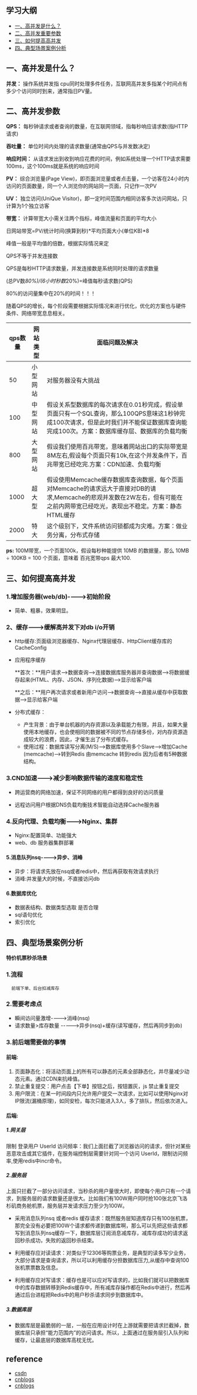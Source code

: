 ## 学习大纲
- [一、高并发是什么？](#1)
- [二、高并发重要参数](#2)
- [三、如何提高高并发](#3)
- [四、典型场景案例分析](#4)


## <span id="1">一、高并发是什么？</span>
 **并发：**
 操作系统并发指 cpu同时处理多件任务，互联网高并发多指某个时间点有多少个访问同时到来，通常指日PV量。
 
## <span id="2">二、高并发参数</span>
**QPS：** 每秒钟请求或者查询的数量，在互联网领域，指每秒响应请求数(指HTTP请求)

**吞吐量：** 单位时间内处理的请求数量(通常由QPS与并发数决定)

**响应时间：** 从请求发出到收到响应花费的时间，例如系统处理一个HTTP请求需要100ms，这个100ms就是系统的响应时间

**PV：** 综合浏览量(Page View)，即页面浏览量或者点击量，一个访客在24小时内访问的页面数量，同一个人浏览你的网站同一页面，只记作一次PV

**UV：** 独立访问(UniQue Visitor)，即一定时间范围内相同访客多次访问网站，只计算为1个独立访客

**带宽：** 计算带宽大小需关注两个指标，峰值流量和页面的平均大小 

日网站带宽=PV/统计时间(换算到秒)*平均页面大小(单位KB)*8

峰值一般是平均值的倍数，根据实际情况来定

QPS不等于并发连接数

QPS是每秒HTTP请求数量，并发连接数是系统同时处理的请求数量

(总PV数*80%)/(6小时秒数*20%)=峰值每秒请求数(QPS)

80%的访问量集中在20%的时间！！！
 

  随着QPS的增长，每个阶段需要根据实际情况来进行优化，优化的方案也与硬件条件、网络带宽息息相关。


| qps数量 |网站类型|面临问题及解决| 
| - | - | -|
| 50 | 小型网站 |对服务器没有大挑战 | 
| 100 | 中型网站 |假设关系型数据库的每次请求在0.01秒完成，假设单页面只有一个SQL查询，那么100QPS意味这1秒钟完成100次请求，但是此时我们并不能保证数据库查询能完成100次。方案：数据库缓存层、数据库的负载均衡 | 
|800 | 大型网站|假设我们使用百兆带宽，意味着网站出口的实际带宽是8M左右,假设每个页面只有10k,在这个并发条件下，百兆带宽已经吃完.方案：CDN加速、负载均衡|
|1000 | 超大型 |假设使用Memcache缓存数据库查询数据，每个页面对Memcache的请求远大于直接对DB的请求,Memcache的悲观并发数在2W左右，但有可能在之前内网带宽已经吃光，表现出不稳定。方案：静态HTML缓存|
|2000 | 特大 |这个级别下，文件系统访问锁都成为灾难。方案：做业务分离，分布式存储|


**ps:**
 100M带宽，一个页面100k，假设每秒种能提供 10MB 的数据量，那么 10MB ÷ 100KB = 100 个页面，意味着 百兆宽带qps 最大100.

## <span id="3">三、如何提高高并发</span>
### 1.增加服务器(web/db)---->初始阶段
 * 简单、粗暴，效果明显。
### 2、缓存--->缓解高并发下对db i/o开销
* http缓存:页面级浏览器缓存、Nginx代理层缓存、HttpClient缓存库的CacheConfig

* 应用程序缓存

    **首次：**用户请求-->数据查询-->连接数据库服务器并查询数据-->将数据缓存起来(HTML、内存、JSON、序列化数据)-->显示给客户端

    **之后：**用户再次请求或者新用户访问-->数据查询-->直接从缓存中获取数据-->显示给客户端
* 分布式缓存：
  * 产生背景：由于单台机器的内存资源以及承载能力有限，并且，如果大量使用本地缓存，也会使相同的数据被不同的节点存储多份，对内存资源造成较大的浪费，因此，才催生出了分布式缓存。
  * 使用过程：数据库读写分离(M/S)–>数据库使用多个Slave–>增加Cache (memcache)–>转到Redis
    由memcache 转到redis 因为后者有5种数据结构。
### 3.CND加速--->减少影响数据传输的速度和稳定性
 * 跨运营商的网络加速，保证不同网络的用户都得到良好的访问质量

 * 远程访问用户根据DNS负载均衡技术智能自动选择Cache服务器

### 4.反向代理、负载均衡--->Nginx、集群
  * Nginx:配置简单、功能强大
  * web、db 服务器集群部署
  
#### 5.消息队列nsq---->异步、消峰
   * 异步：将请求先放在nsq或者redis中，然后再获取有效请求执行
   * 消峰:并发量大的时候，不直接访问db
#### 6.数据库优化
  * 数据表结构、数据类型选取 是否合理
  * sql语句优化
  * 索引优化
## <span id="4">四、典型场景案例分析</span>
**特价机票秒杀场景**
### 1.流程
      前端下单、后台扣减库存
### 2.需要考虑点
   - 瞬间访问量激增---->消峰(nsq)
   - 请求数量>库存数量 ----->异步(nsq)+缓存(读写缓存，然后再同步到db)
   
### 3.前后端需要做的事情

  #### 前端:

1. 页面静态化：将活动页面上的所有可以静态的元素全部静态化，并尽量减少动态元素。通过CDN来抗峰值。 
2. 禁止重复提交：用户点击【下单】按钮之后，按钮置灰，js 禁止重复提交 
3. 用户限流：在某一时间段内只允许用户提交一次请求，比如可以使用Nginx对IP限流(漏桶原理)，如同安检，每次只能进入3人，多了排队，然后依次进入。

#### 后端:

##### 1.网关层
限制 登录用户 UserId 访问频率：我们上面拦截了浏览器访问的请求，但针对某些恶意攻击或其它插件，在服务端控制层需要针对同一个访问 UserId，限制访问频率,使用redis中incr命令。

##### 2.服务层
上面只拦截了一部分访问请求，当秒杀的用户量很大时，即使每个用户只有一个请求，到服务层的请求数量还是很大。比如我们有100W用户同时抢100张北京飞洛杉矶商务舱机票，服务层并发请求压力至少为100W。

* 采用消息队列nsq 或者redis 缓存请求：既然服务层知道库存只有100张机票，那完全没有必要把100W个请求都传递到数据库啊，那么可以先把这些请求都写到消息队列nsq缓存一下，数据库层订阅消息减库存，减库存成功的请求返回秒杀成功，失败的返回秒杀结束。

* 利用缓存应对读请求：对类似于12306等购票业务，是典型的读多写少业务，大部分请求是查询请求，所以可以利用缓存分担数据库压力,从缓存中查询100张机票票数及信息。

* 利用缓存应对写请求：缓存也是可以应对写请求的，比如我们就可以把数据库中的库存数据转移到Redis缓存中，所有减库存操作都在Redis中进行，然后再通过后台进程把Redis中的用户秒杀请求同步到数据库中。
##### 3.数据库层
* 数据库层是最脆弱的一层，一般在应用设计时在上游就需要把请求拦截掉，数据库层只承担“能力范围内”的访问请求。所以，上面通过在服务层引入队列和缓存，让最底层的数据库高枕无忧。
  

## reference
* [csdn](https://blog.csdn.net/beihenanfei/article/details/78919682)
* [cnblogs](https://www.cnblogs.com/New-Zealand/p/5165663.html)
* [cnblogs](https://www.cnblogs.com/wangzhongqiu/p/6557596.html)

 
